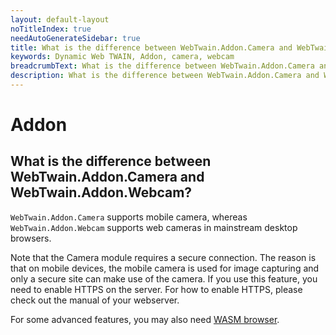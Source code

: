 ```yaml
---
layout: default-layout
noTitleIndex: true
needAutoGenerateSidebar: true
title: What is the difference between WebTwain.Addon.Camera and WebTwain.Addon.Webcam?
keywords: Dynamic Web TWAIN, Addon, camera, webcam
breadcrumbText: What is the difference between WebTwain.Addon.Camera and WebTwain.Addon.Webcam?
description: What is the difference between WebTwain.Addon.Camera and WebTwain.Addon.Webcam?
---
```


# Addon

## What is the difference between WebTwain.Addon.Camera and WebTwain.Addon.Webcam?

`WebTwain.Addon.Camera` supports mobile camera, whereas `WebTwain.Addon.Webcam` supports web cameras in mainstream desktop browsers.

Note that the Camera module requires a secure connection. The reason is that on mobile devices, the mobile camera is used for image capturing and only a secure site can make use of the camera. If you use this feature, you need to enable HTTPS on the server. For how to enable HTTPS, please check out the manual of your webserver.

For some advanced features, you may also need <a href="https://www.dynamsoft.com/web-twain/docs/getstarted/platform.html?ver=latest#wasm-browsers" target="_blank">WASM browser</a>.
